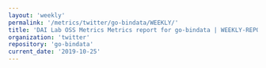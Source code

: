 ```yaml
---
layout: 'weekly'
permalink: '/metrics/twitter/go-bindata/WEEKLY/'
title: 'DAI Lab OSS Metrics Metrics report for go-bindata | WEEKLY-REPORT-2019-10-25'
organization: 'twitter'
repository: 'go-bindata'
current_date: '2019-10-25'
---
```

